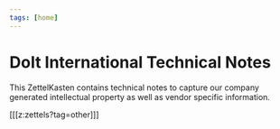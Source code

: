 ```yaml
---
tags: [home]
---
```


# DoIt International Technical Notes

This ZettelKasten contains technical notes to capture our company generated intellectual property as well as vendor specific information.


[[[z:zettels?tag=other]]]
